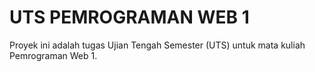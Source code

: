 # UTS PEMROGRAMAN WEB 1

Proyek ini adalah tugas Ujian Tengah Semester (UTS) untuk mata kuliah Pemrograman Web 1.
